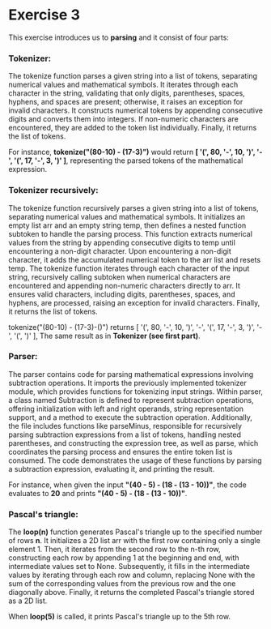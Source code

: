 # Exercise 3

This exercise introduces us to **parsing** and it consist of four parts:

### Tokenizer:

The tokenize function parses a given string into a list of tokens,
separating numerical values and mathematical symbols.
It iterates through each character in the string, validating that only digits,
parentheses, spaces, hyphens, and spaces are present; otherwise,
it raises an exception for invalid characters.
It constructs numerical tokens by appending consecutive digits and converts them into integers.
If non-numeric characters are encountered, they are added to the token list individually.
Finally, it returns the list of tokens.

For instance, **tokenize("(80-10) - (17-3)")** would return **[ '(', 80, '-', 10, ')', '-', '(', 17, '-', 3, ')' ]**,
representing the parsed tokens of the mathematical expression.

### Tokenizer recursively:

The tokenize function recursively parses a given string into a list of tokens, 
separating numerical values and mathematical symbols.
It initializes an empty list arr and an empty string temp,
then defines a nested function subtoken to handle the parsing process.
This function extracts numerical values from the string by appending consecutive digits to temp until encountering
a non-digit character. Upon encountering a non-digit character,
it adds the accumulated numerical token to the arr list and resets temp.
The tokenize function iterates through each character of the input string,
recursively calling subtoken when numerical characters are encountered and appending non-numeric characters directly to arr.
It ensures valid characters, including digits, parentheses, spaces, and hyphens, are processed,
raising an exception for invalid characters. Finally, it returns the list of tokens. 

tokenize("(80-10) - (17-3)-()") returns [ '(', 80, '-', 10, ')', '-', '(', 17, '-', 3, ')', '-', '(', ')' ],
The same result as in **Tokenizer (see first part)**.

### Parser:

The parser contains code for parsing mathematical expressions involving subtraction operations.
It imports the previously implemented tokenizer module, which provides functions for tokenizing input strings.
Within parser, a class named Subtraction is defined to represent subtraction operations,
offering initialization with left and right operands, string representation support,
and a method to execute the subtraction operation. Additionally, the file includes functions like parseMinus,
responsible for recursively parsing subtraction expressions from a list of tokens, handling nested parentheses,
and constructing the expression tree, as well as parse,
which coordinates the parsing process and ensures the entire token list is consumed. 
The code demonstrates the usage of these functions by parsing a subtraction expression,
evaluating it, and printing the result. 

For instance,
when given the input **"(40 - 5) - (18 - (13 - 10))"**, the code evaluates to **20** and prints **"(40 - 5) - (18 - (13 - 10))"**.


### Pascal's triangle:

The **loop(n)** function generates Pascal's triangle up to the specified number of rows **n**.
It initializes a 2D list arr with the first row containing only a single element 1.
Then, it iterates from the second row to the n-th row, constructing each row by appending 1 at the beginning and end,
with intermediate values set to None. Subsequently, it fills in the intermediate values by iterating through each row and column,
replacing None with the sum of the corresponding values from the previous row and the one diagonally above. 
Finally, it returns the completed Pascal's triangle stored as a 2D list.

When **loop(5)** is called, it prints Pascal's triangle up to the 5th row.
